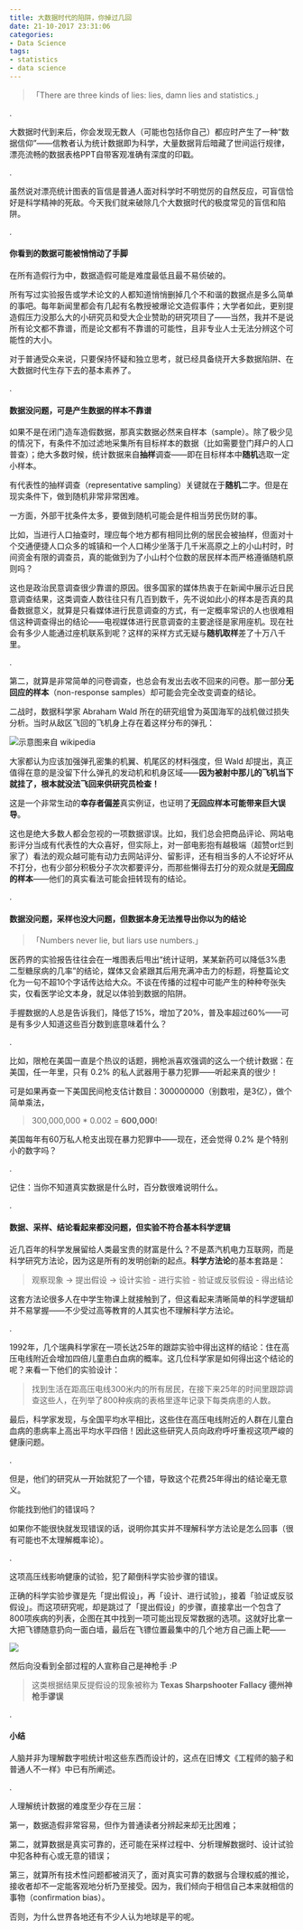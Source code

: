 ```yaml
---
title: 大数据时代的陷阱，你掉过几回
date: 21-10-2017 23:31:06
categories:
- Data Science
tags: 
- statistics
- data science
---
```




> 「There are three kinds of lies: lies, damn lies and statistics.」

.

大数据时代到来后，你会发现无数人（可能也包括你自己）都应时产生了一种“数据信仰”——信教者认为统计数据即为科学，大量数据背后暗藏了世间运行规律，漂亮流畅的数据表格PPT自带客观准确有深度的印戳。

.

虽然说对漂亮统计图表的盲信是普通人面对科学时不明觉厉的自然反应，可盲信恰好是科学精神的死敌。今天我们就来破除几个大数据时代的极度常见的盲信和陷阱。

.

#### 你看到的数据可能被悄悄动了手脚

在所有造假行为中，数据造假可能是难度最低且最不易侦破的。

所有写过实验报告或学术论文的人都知道悄悄删掉几个不和谐的数据点是多么简单的事吧。每年新闻里都会有几起有名教授被爆论文造假事件；大学者如此，更别提造假压力没那么大的小研究员和受大企业赞助的研究项目了——当然，我并不是说所有论文都不靠谱，而是论文都有不靠谱的可能性，且非专业人士无法分辨这个可能性的大小。

对于普通受众来说，只要保持怀疑和独立思考，就已经具备绕开大多数据陷阱、在大数据时代生存下去的基本素养了。

.

#### 数据没问题，可是产生数据的样本不靠谱

如果不是在闭门造车造假数据，那真实数据必然来自样本（sample）。除了极少见的情况下，有条件不加过滤地采集所有目标样本的数据（比如需要登门拜户的人口普查）；绝大多数时候，统计数据来自**抽样**调查——即在目标样本中**随机**选取一定小样本。

有代表性的抽样调查（representative sampling）关键就在于**随机**二字。但是在现实条件下，做到随机非常非常困难。

一方面，外部干扰条件太多，要做到随机可能会是件相当劳民伤财的事。

比如，当进行人口抽查时，理应每个地方都有相同比例的居民会被抽样，但面对十个交通便捷人口众多的城镇和一个人口稀少坐落于几千米高原之上的小山村时，时间资金有限的调查员，真的能做到为了小山村个位数的居民样本而严格遵循随机原则吗？

这也是政治民意调查很少靠谱的原因。很多国家的媒体热衷于在新闻中展示近日民意调查结果，这类调查人数往往只有几百到数千，先不说如此小的样本是否真的具备数据意义，就算是只看媒体进行民意调查的方式，有一定概率常识的人也很难相信这种调查得出的结论——电视媒体进行民意调查的主要途径是家用座机。现在社会有多少人能通过座机联系到呢？这样的采样方式无疑与**随机取样**差了十万八千里。

.

第二，就算是非常简单的问卷调查，也总会有发出去收不回来的问卷。那一部分**无回应的样本**（non-response samples）却可能会完全改变调查的结论。

二战时，数据科学家 Abraham Wald 所在的研究组曾为英国海军的战机做过损失分析。当时从敌区飞回的飞机身上存在着这样分布的弹孔：

![示意图来自 wikipedia](https://upload.wikimedia.org/wikipedia/commons/thumb/9/98/Survivorship-bias.png/1024px-Survivorship-bias.png?1508580302367)





大家都认为应该加强弹孔密集的机翼、机尾区的材料强度，但 Wald 却提出，真正值得在意的是没留下什么弹孔的发动机和机身区域——**因为被射中那儿的飞机当下就挂了，根本就没法飞回来供研究员检查！**

这是一个非常生动的**幸存者偏差**真实例证，也证明了**无回应样本可能带来巨大误导**。

这也是绝大多数人都会忽视的一项数据谬误。比如，我们总会把商品评论、网站电影评分当成有代表性的大众喜好，但实际上，对一部电影抱有越极端（超赞or烂到家了）看法的观众越可能有动力去网站评分、留影评，还有相当多的人不论好坏从不打分，也有少部分积极分子次次都要评分，而那些懒得去打分的观众就是**无回应的样本**——他们的真实看法可能会扭转现有的结论。

.

#### 数据没问题，采样也没大问题，但数据本身无法推导出你以为的结论

> 「Numbers never lie, but liars use numbers.」

医药界的实验报告往往会在一堆图表后甩出“统计证明，某某新药可以降低3%患二型糖尿病的几率”的结论，媒体又会紧跟其后用充满冲击力的标题，将整篇论文化为一句不超10个字话传达给大众。不谈在传播的过程中可能产生的种种夸张失实，仅看医学论文本身，就足以体验到数据的陷阱。

手握数据的人总是告诉我们，降低了15%，增加了20%，普及率超过60%——可是有多少人知道这些百分数到底意味着什么？

.

比如，限枪在美国一直是个热议的话题，拥枪派喜欢强调的这么一个统计数据：在美国，任一年里，只有 0.2% 的私人武器用于暴力犯罪——听起来真的很少！

可是如果再查一下美国民间枪支估计数目：300000000（别数啦，是3亿），做个简单乘法，

> 300,000,000 * 0.002 = **600,000**!

美国每年有60万私人枪支出现在暴力犯罪中——现在，还会觉得 0.2% 是个特别小的数字吗？

.

记住：当你不知道真实数据是什么时，百分数很难说明什么。

.

#### 数据、采样、结论看起来都没问题，但实验不符合基本科学逻辑

近几百年的科学发展留给人类最宝贵的财富是什么？不是蒸汽机电力互联网，而是科学研究方法论，因为这是所有的发明创新的起点。**科学方法论**的基本套路是：

> 观察现象 -> 提出假设 -> 设计实验 - 进行实验 - 验证或反驳假设 - 得出结论

这套方法论很多人在中学生物课上就接触到了，但这看起来清晰简单的科学逻辑却并不易掌握——不少受过高等教育的人其实也不理解科学方法论。

.

1992年，几个瑞典科学家在一项长达25年的跟踪实验中得出这样的结论：住在高压电线附近会增加四倍儿童患白血病的概率。这几位科学家是如何得出这个结论的呢？来看一下他们的实验设计：

> 找到生活在距高压电线300米内的所有居民，在接下来25年的时间里跟踪调查这些人，在列举了800种疾病的表格里逐年记录下每类病患的人数。

最后，科学家发现，与全国平均水平相比，这些住在高压电线附近的人群在儿童白血病的患病率上高出平均水平四倍！因此这些研究人员向政府呼吁重视这项严峻的健康问题。

.

但是，他们的研究从一开始就犯了一个错，导致这个花费25年得出的结论毫无意义。

你能找到他们的错误吗？

如果你不能很快就发现错误的话，说明你其实并不理解科学方法论是怎么回事（很有可能也不太理解概率论）。

.

这项高压线影响健康的试验，犯了颠倒科学实验步骤的错误。

正确的科学实验步骤是先「提出假设」，再「设计、进行试验」，接着「验证或反驳假设」。而这项研究呢，却是跳过了「提出假设」的步骤，直接拿出一个包含了800项疾病的列表，企图在其中找到一项可能出现反常数据的选项。这就好比拿一大把飞镖随意扔向一面白墙，最后在飞镖位置最集中的几个地方自己画上靶——

![](https://rampages.us/bortfeldst/wp-content/uploads/sites/11238/2015/09/33c113d0.jpg)





然后向没看到全部过程的人宣称自己是神枪手 :P

> 这类根据结果反提假设的现象被称为 **Texas Sharpshooter Fallacy 德州神枪手谬误**

.

#### 小结

人脑并非为理解数字啦统计啦这些东西而设计的，这点在旧博文《工程师的脑子和普通人不一样》中已有所阐述。

.

人理解统计数据的难度至少存在三层：

第一，数据造假非常容易，但作为普通读者分辨起来却无比困难；

第二，就算数据是真实可靠的，还可能在采样过程中、分析理解数据时、设计试验中犯各种有心或无意的错误；

第三，就算所有技术性问题都被消灭了，面对真实可靠的数据与合理权威的推论，接收者却不一定能客观地分析乃至接受。因为，我们倾向于相信自己本来就相信的事物（confirmation bias）。

否则，为什么世界各地还有不少人认为地球是平的呢。


